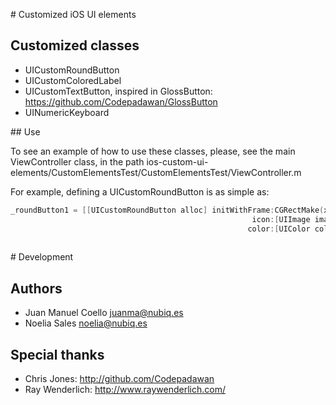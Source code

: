 # Customized iOS UI elements

## Customized classes

* UICustomRoundButton
* UICustomColoredLabel
* UICustomTextButton, inspired in GlossButton:  https://github.com/Codepadawan/GlossButton
* UINumericKeyboard

## Use

To see an example of how to use these classes, please, see the main ViewController class, in the path ios-custom-ui-elements/CustomElementsTest/CustomElementsTest/ViewController.m

For example, defining a UICustomRoundButton is as simple as:

``` objective-c
_roundButton1 = [[UICustomRoundButton alloc] initWithFrame:CGRectMake(x, y, width, heigth)
                                                      icon:[UIImage imageNamed:@"example"]
                                                     color:[UIColor colorWithRed:0.5 green:0.5
                                                                            blue:0.5 alpha:1]];
```

# Development

## Authors

* Juan Manuel Coello <juanma@nubiq.es>
* Noelia Sales <noelia@nubiq.es>

## Special thanks

* Chris Jones: http://github.com/Codepadawan
* Ray Wenderlich: http://www.raywenderlich.com/

